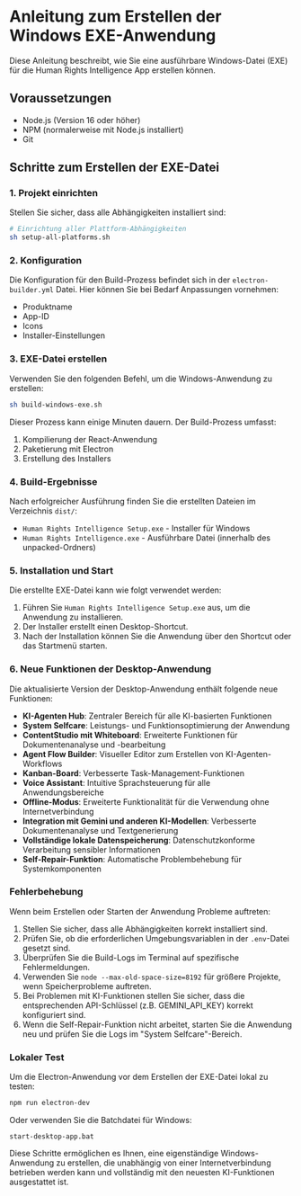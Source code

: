 
# Anleitung zum Erstellen der Windows EXE-Anwendung

Diese Anleitung beschreibt, wie Sie eine ausführbare Windows-Datei (EXE) für die Human Rights Intelligence App erstellen können.

## Voraussetzungen

- Node.js (Version 16 oder höher)
- NPM (normalerweise mit Node.js installiert)
- Git 

## Schritte zum Erstellen der EXE-Datei

### 1. Projekt einrichten

Stellen Sie sicher, dass alle Abhängigkeiten installiert sind:

```bash
# Einrichtung aller Plattform-Abhängigkeiten
sh setup-all-platforms.sh
```

### 2. Konfiguration

Die Konfiguration für den Build-Prozess befindet sich in der `electron-builder.yml` Datei. Hier können Sie bei Bedarf Anpassungen vornehmen:

- Produktname
- App-ID
- Icons
- Installer-Einstellungen

### 3. EXE-Datei erstellen

Verwenden Sie den folgenden Befehl, um die Windows-Anwendung zu erstellen:

```bash
sh build-windows-exe.sh
```

Dieser Prozess kann einige Minuten dauern. Der Build-Prozess umfasst:
1. Kompilierung der React-Anwendung
2. Paketierung mit Electron
3. Erstellung des Installers

### 4. Build-Ergebnisse

Nach erfolgreicher Ausführung finden Sie die erstellten Dateien im Verzeichnis `dist/`:

- `Human Rights Intelligence Setup.exe` - Installer für Windows
- `Human Rights Intelligence.exe` - Ausführbare Datei (innerhalb des unpacked-Ordners)

### 5. Installation und Start

Die erstellte EXE-Datei kann wie folgt verwendet werden:

1. Führen Sie `Human Rights Intelligence Setup.exe` aus, um die Anwendung zu installieren.
2. Der Installer erstellt einen Desktop-Shortcut.
3. Nach der Installation können Sie die Anwendung über den Shortcut oder das Startmenü starten.

### 6. Neue Funktionen der Desktop-Anwendung

Die aktualisierte Version der Desktop-Anwendung enthält folgende neue Funktionen:

- **KI-Agenten Hub**: Zentraler Bereich für alle KI-basierten Funktionen
- **System Selfcare**: Leistungs- und Funktionsoptimierung der Anwendung
- **ContentStudio mit Whiteboard**: Erweiterte Funktionen für Dokumentenanalyse und -bearbeitung
- **Agent Flow Builder**: Visueller Editor zum Erstellen von KI-Agenten-Workflows
- **Kanban-Board**: Verbesserte Task-Management-Funktionen
- **Voice Assistant**: Intuitive Sprachsteuerung für alle Anwendungsbereiche
- **Offline-Modus**: Erweiterte Funktionalität für die Verwendung ohne Internetverbindung
- **Integration mit Gemini und anderen KI-Modellen**: Verbesserte Dokumentenanalyse und Textgenerierung
- **Vollständige lokale Datenspeicherung**: Datenschutzkonforme Verarbeitung sensibler Informationen
- **Self-Repair-Funktion**: Automatische Problembehebung für Systemkomponenten

### Fehlerbehebung

Wenn beim Erstellen oder Starten der Anwendung Probleme auftreten:

1. Stellen Sie sicher, dass alle Abhängigkeiten korrekt installiert sind.
2. Prüfen Sie, ob die erforderlichen Umgebungsvariablen in der `.env`-Datei gesetzt sind.
3. Überprüfen Sie die Build-Logs im Terminal auf spezifische Fehlermeldungen.
4. Verwenden Sie `node --max-old-space-size=8192` für größere Projekte, wenn Speicherprobleme auftreten.
5. Bei Problemen mit KI-Funktionen stellen Sie sicher, dass die entsprechenden API-Schlüssel (z.B. GEMINI_API_KEY) korrekt konfiguriert sind.
6. Wenn die Self-Repair-Funktion nicht arbeitet, starten Sie die Anwendung neu und prüfen Sie die Logs im "System Selfcare"-Bereich.

### Lokaler Test

Um die Electron-Anwendung vor dem Erstellen der EXE-Datei lokal zu testen:

```bash
npm run electron-dev
```

Oder verwenden Sie die Batchdatei für Windows:

```
start-desktop-app.bat
```

Diese Schritte ermöglichen es Ihnen, eine eigenständige Windows-Anwendung zu erstellen, die unabhängig von einer Internetverbindung betrieben werden kann und vollständig mit den neuesten KI-Funktionen ausgestattet ist.
